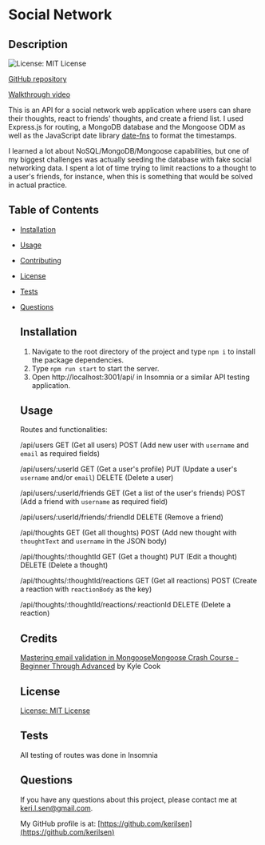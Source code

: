# Social Network

  ## Description

  ![License: MIT License](https://img.shields.io/badge/License-MIT-yellow.svg)

  [GitHub repository](https://github.com/kerilsen/social-network)

  [Walkthrough video](https://kerilsen.github.io/social-network)

  This is an API for a social network web application where users can share their thoughts, react to friends' thoughts, and create a friend list. I used Express.js for routing, a MongoDB database and the Mongoose ODM as well as the JavaScript date library [date-fns](https://date-fns.org/) to format the timestamps. 
  
  I learned a lot about NoSQL/MongoDB/Mongoose capabilities, but one of my biggest challenges was actually seeding the database with fake social networking data. I spent a lot of time trying to limit reactions to a thought to a user's friends, for instance, when this is something that would be solved in actual practice.

## Table of Contents

- [Installation](#installation)
- [Usage](#usage)
- [Contributing](#contributing)
- [License](#license)
- [Tests](#tests)
- [Questions](#questions)

  ## Installation

  1. Navigate to the root directory of the project and type `npm i` to install the package dependencies. 
  2. Type `npm run start` to start the server. 
  3. Open http://localhost:3001/api/<pathname> in Insomnia or a similar API testing application.

  ## Usage

  Routes and functionalities:

  /api/users
  GET (Get all users)
  POST (Add new user with `username` and `email` as required fields)

  /api/users/:userId
  GET (Get a user's profile)
  PUT (Update a user's `username` and/or `email`)
  DELETE (Delete a user)

  /api/users/:userId/friends
  GET (Get a list of the user's friends)
  POST (Add a friend with `username` as required field)

  /api/users/:userId/friends/:friendId
  DELETE (Remove a friend)

  /api/thoughts
  GET (Get all thoughts)
  POST (Add new thought with `thoughtText` and `username` in the JSON body)

  /api/thoughts/:thoughtId
  GET (Get a thought)
  PUT (Edit a thought)
  DELETE (Delete a thought)

  /api/thoughts/:thoughtId/reactions
  GET (Get all reactions)
  POST (Create a reaction with `reactionBody` as the key)

  /api/thoughts/:thoughtId/reactions/:reactionId
  DELETE (Delete a reaction)

  ## Credits

  [Mastering email validation in Mongoose](https://blog.bounceless.io/mastering-email-validation-in-mongoose-syntax-uniqueness-and-beyond/)[Mongoose Crash Course - Beginner Through Advanced](https://www.youtube.com/watch?v=DZBGEVgL2eE) by Kyle Cook

  ## License

  [License: MIT License](https://opensource.org/licenses/MIT)

  ## Tests

  All testing of routes was done in Insomnia

  ## Questions

  If you have any questions about this project, please contact me at keri.l.sen@gmail.com.

  My GitHub profile is at: [https://github.com/kerilsen](https://github.com/kerilsen)
